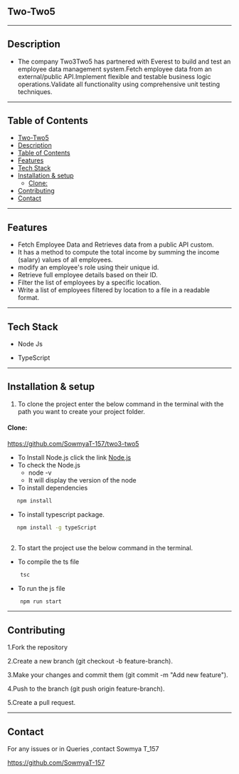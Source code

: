 ## Two-Two5

---

## Description

- The company Two3Two5 has partnered with Everest to build and test an employee data management system.Fetch employee data from an external/public API.Implement flexible and testable business logic operations.Validate all functionality using comprehensive unit testing techniques.
---

##  Table of Contents

- [Two-Two5](#two-two5)
- [Description](#description)
- [Table of Contents](#table-of-contents)
- [Features](#features)
- [Tech Stack](#tech-stack)
- [Installation \& setup](#installation--setup)
    - [Clone:](#clone)
- [Contributing](#contributing)
- [Contact](#contact)

---

##  Features

- Fetch Employee Data and Retrieves data from a public API custom.
- It has a method to compute the total income by summing the income (salary) values of all employees.
- modify an employee's role using their unique id.
- Retrieve full employee details based on their ID.
- Filter the list of employees by a specific location.
- Write a list of employees filtered by location to a file in a readable format.
---

##  Tech Stack

- Node Js

- TypeScript
 
---
## Installation & setup

1. To clone the project enter the below command in the terminal with the path you want to create your project folder.

#### Clone:

  https://github.com/SowmyaT-157/two3-two5


- To Install Node.js click the link
       [Node.js](https://nodejs.org/)
- To check the Node.js
    - node -v
    - It will display the version of the node
- To install dependencies 

 ``` bash
    npm install
 ```
- To install typescript package.
   
 ```　bash
    npm install -g typeScript
    
 ```


2. To start the project use the below command in the terminal.
* To compile the ts file
``` bash
    tsc
```
* To run the js file
```bash
    npm run start
```

---
## Contributing
1.Fork the repository

2.Create a new branch (git checkout -b feature-branch).

3.Make your changes and commit them (git commit -m "Add new feature").

4.Push to the branch (git push origin feature-branch).

5.Create a pull request.

---

## Contact

For any issues or in Queries ,contact Sowmya T_157

 https://github.com/SowmyaT-157

